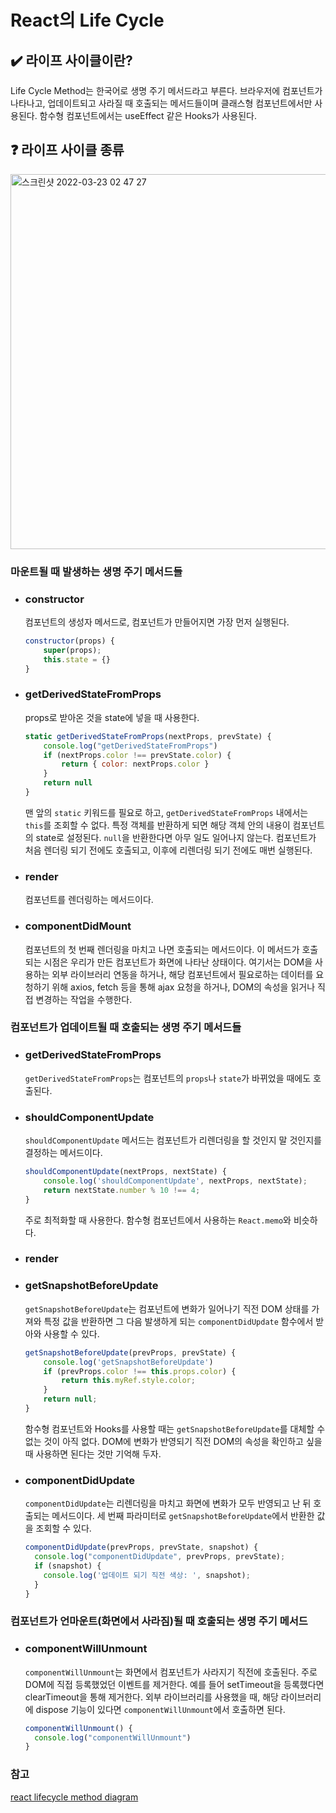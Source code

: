 # React의 Life Cycle

## ✔️ 라이프 사이클이란?

Life Cycle Method는 한국어로 생명 주기 메서드라고 부른다. 브라우저에 컴포넌트가 나타나고, 업데이트되고 사라질 때 호출되는 메서드들이며 클래스형 컴포넌트에서만 사용된다. 함수형 컴포넌트에서는 useEffect 같은 Hooks가 사용된다.

## ❓ 라이프 사이클 종류

<img width="600" alt="스크린샷 2022-03-23 02 47 27" src="https://user-images.githubusercontent.com/43867711/159543512-9bdff3f8-3f6a-44d8-b63a-ad9ec59992eb.png"/>

### 마운트될 때 발생하는 생명 주기 메서드들

- ### constructor
  컴포넌트의 생성자 메서드로, 컴포넌트가 만들어지면 가장 먼저 실행된다.
  ```javascript
  constructor(props) {
      super(props);
      this.state = {}
  }
  ```
- ### getDerivedStateFromProps
  props로 받아온 것을 state에 넣을 때 사용한다.
  ```javascript
  static getDerivedStateFromProps(nextProps, prevState) {
      console.log("getDerivedStateFromProps")
      if (nextProps.color !== prevState.color) {
          return { color: nextProps.color }
      }
      return null
  }
  ```
  맨 앞의 `static` 키워드를 필요로 하고, `getDerivedStateFromProps` 내에서는 `this`를 조회할 수 없다. 특정 객체를 반환하게 되면 해당 객체 안의 내용이 컴포넌트의 state로 설정된다. `null`을 반환한다면 아무 일도 일어나지 않는다.
  컴포넌트가 처음 렌더링 되기 전에도 호출되고, 이후에 리렌더링 되기 전에도 매번 실행된다.
- ### render
  컴포넌트를 렌더링하는 메서드이다.
- ### componentDidMount
  컴포넌트의 첫 번째 렌더링을 마치고 나면 호출되는 메서드이다. 이 메서드가 호출되는 시점은 우리가 만든 컴포넌트가 화면에 나타난 상태이다. 여기서는 DOM을 사용하는 외부 라이브러리 연동을 하거나, 해당 컴포넌트에서 필요로하는 데이터를 요청하기 위해 axios, fetch 등을 통해 ajax 요청을 하거나, DOM의 속성을 읽거나 직접 변경하는 작업을 수행한다.

### 컴포넌트가 업데이트될 때 호출되는 생명 주기 메서드들

- ### getDerivedStateFromProps
  `getDerivedStateFromProps`는 컴포넌트의 `props`나 `state`가 바뀌었을 때에도 호출된다.
- ### shouldComponentUpdate
  `shouldComponentUpdate` 메서드는 컴포넌트가 리렌더링을 할 것인지 말 것인지를 결정하는 메서드이다.
  ```javascript
  shouldComponentUpdate(nextProps, nextState) {
      console.log('shouldComponentUpdate', nextProps, nextState);
      return nextState.number % 10 !== 4;
  }
  ```
  주로 최적화할 때 사용한다. 함수형 컴포넌트에서 사용하는 `React.memo`와 비슷하다.
- ### render
- ### getSnapshotBeforeUpdate
  `getSnapshotBeforeUpdate`는 컴포넌트에 변화가 일어나기 직전 DOM 상태를 가져와 특정 값을 반환하면 그 다음 발생하게 되는 `componentDidUpdate` 함수에서 받아와 사용할 수 있다.
  ```javascript
  getSnapshotBeforeUpdate(prevProps, prevState) {
      console.log('getSnapshotBeforeUpdate')
      if (prevProps.color !== this.props.color) {
          return this.myRef.style.color;
      }
      return null;
  }
  ```
  함수형 컴포넌트와 Hooks를 사용할 때는 `getSnapshotBeforeUpdate`를 대체할 수 없는 것이 아직 없다. DOM에 변화가 반영되기 직전 DOM의 속성을 확인하고 싶을 때 사용하면 된다는 것만 기억해 두자.
- ### componentDidUpdate

  `componentDidUpdate`는 리렌더링을 마치고 화면에 변화가 모두 반영되고 난 뒤 호출되는 메서드이다. 세 번째 파라미터로 `getSnapshotBeforeUpdate`에서 반환한 값을 조회할 수 있다.

  ```javascript
  componentDidUpdate(prevProps, prevState, snapshot) {
    console.log("componentDidUpdate", prevProps, prevState);
    if (snapshot) {
      console.log('업데이트 되기 직전 색상: ', snapshot);
    }
  }
  ```

### 컴포넌트가 언마운트(화면에서 사라짐)될 때 호출되는 생명 주기 메서드

- ### componentWillUnmount
  `componentWillUnmount`는 화면에서 컴포넌트가 사라지기 직전에 호출된다. 주로 DOM에 직접 등록했었던 이벤트를 제거한다. 예를 들어 setTimeout을 등록했다면 clearTimeout을 통해 제거한다. 외부 라이브러리를 사용했을 때, 해당 라이브러리에 dispose 기능이 있다면 `componentWillUnmount`에서 호출하면 된다.
  ```javascript
  componentWillUnmount() {
    console.log("componentWillUnmount")
  }
  ```

### 참고

[react lifecycle method diagram](https://projects.wojtekmaj.pl/react-lifecycle-methods-diagram/)
